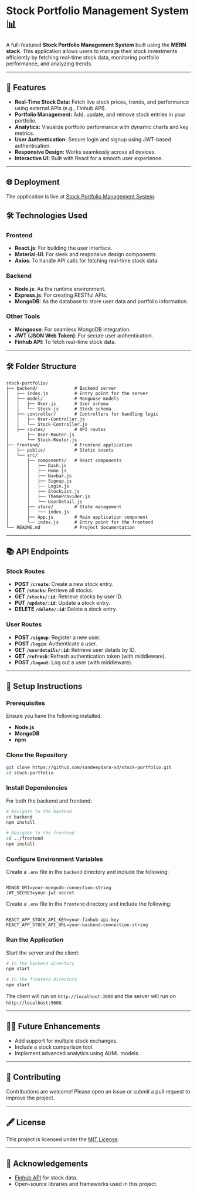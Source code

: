 # Stock Portfolio Management System 📊

A full-featured **Stock Portfolio Management System** built using the **MERN stack**. This application allows users to manage their stock investments efficiently by fetching real-time stock data, monitoring portfolio performance, and analyzing trends.

---

## 🚀 Features

- **Real-Time Stock Data:** Fetch live stock prices, trends, and performance using external APIs (e.g., Finhub API).
- **Portfolio Management:** Add, update, and remove stock entries in your portfolio.
- **Analytics:** Visualize portfolio performance with dynamic charts and key metrics.
- **User Authentication:** Secure login and signup using JWT-based authentication.
- **Responsive Design:** Works seamlessly across all devices.
- **Interactive UI:** Built with React for a smooth user experience.

---


## 🌐 Deployment

The application is live at [Stock Portfolio Management System](https://sd-stock-portfolio.vercel.app/).


## 🛠️ Technologies Used

### Frontend
- **React.js**: For building the user interface.
- **Material-UI**: For sleek and responsive design components.
- **Axios**: To handle API calls for fetching real-time stock data.

### Backend
- **Node.js**: As the runtime environment.
- **Express.js**: For creating RESTful APIs.
- **MongoDB**: As the database to store user data and portfolio information.

### Other Tools
- **Mongoose**: For seamless MongoDB integration.
- **JWT (JSON Web Token)**: For secure user authentication.
- **Finhub API**: To fetch real-time stock data.

---

## 🛠️ Folder Structure

```
stock-portfolio/
├── backend/              # Backend server
│   ├── index.js          # Entry point for the server
│   ├── model/            # Mongoose models
│   │   ├── User.js       # User schema
│   │   └── Stock.js      # Stock schema
│   ├── controller/       # Controllers for handling logic
│   │   ├── User-Controller.js
│   │   └── Stock-Controller.js
│   ├── routes/           # API routes
│       ├── User-Router.js
│       └── Stock-Router.js
├── frontend/             # Frontend application
│   ├── public/           # Static assets
│   └── src/
│       ├── components/   # React components
│       │   ├── Dash.js
│       │   ├── Home.js
│       │   ├── Navbar.js
│       │   ├── Signup.js
│       │   ├── Login.js
│       │   ├── StockList.js
│       │   ├── ThemeProvider.js
│       │   └── UserDetail.js
│       ├── store/        # State management
│       │   └── index.js
│       ├── App.js        # Main application component
│       └── index.js      # Entry point for the frontend
└── README.md             # Project documentation
```

---

## 📚 API Endpoints

### Stock Routes
- **POST `/create`**: Create a new stock entry.
- **GET `/stocks`**: Retrieve all stocks.
- **GET `/stocks/:id`**: Retrieve stocks by user ID.
- **PUT `/update/:id`**: Update a stock entry.
- **DELETE `/delete/:id`**: Delete a stock entry.

### User Routes
- **POST `/signup`**: Register a new user.
- **POST `/login`**: Authenticate a user.
- **GET `/userdetails/:id`**: Retrieve user details by ID.
- **GET `/refresh`**: Refresh authentication token (with middleware).
- **POST `/logout`**: Log out a user (with middleware).

---

## 📄 Setup Instructions

### Prerequisites
Ensure you have the following installed:
- **Node.js** 
- **MongoDB**
- **npm** 

### Clone the Repository
```bash
git clone https://github.com/sandeepdara-sd/stock-portfolio.git
cd stock-portfolio
```

### Install Dependencies
For both the backend and frontend:
```bash
# Navigate to the backend
cd backend
npm install

# Navigate to the frontend
cd ../frontend
npm install
```

### Configure Environment Variables
Create a `.env` file in the `backend` directory and include the following:
```env

MONGO_URI=your-mongodb-connection-string
JWT_SECRET=your-jwt-secret

```

Create a `.env` file in the `frontend` directory and include the following:
```env

REACT_APP_STOCK_API_KEY=your-finhub-api-key
REACT_APP_STOCK_API_URL=your-backend-connection-string 

```


### Run the Application
Start the server and the client:
```bash
# In the backend directory
npm start

# In the frontend directory
npm start
```

The client will run on `http://localhost:3000` and the server will run on `http://localhost:5000`.

---


## 👨‍💻 Future Enhancements

- Add support for multiple stock exchanges.
- Include a stock comparison tool.
- Implement advanced analytics using AI/ML models.

---

## 🤝 Contributing

Contributions are welcome! Please open an issue or submit a pull request to improve the project.

---

## 🖋️ License

This project is licensed under the [MIT License](LICENSE).

---

## 🙌 Acknowledgements

- [Finhub API](https://www.finhub.io) for stock data.
- Open-source libraries and frameworks used in this project.

